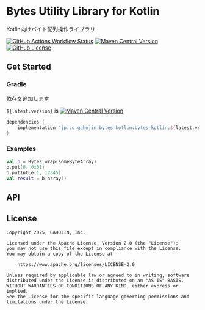 # Bytes Utility Library for Kotlin

Kotlin向けバイト配列操作ライブラリ

[![GitHub Actions Workflow Status](https://img.shields.io/github/actions/workflow/status/gahojin/bytes-kotlin/byild.yml)](https://github.com/gahojin/bytes-kotlin/actions/workflows/build.yml)
[![Maven Central Version](https://img.shields.io/maven-central/v/jp.co.gahojin.bytes-kotlin/bytes-kotlin)](https://central.sonatype.com/artifact/io.github.crow-misia.libyuv/libyuv-android)
[![GitHub License](https://img.shields.io/github/license/gahojin/bytes-kotlin)](LICENSE)

## Get Started

### Gradle

依存を追加します

`${latest.version}` is [![Maven Central Version](https://img.shields.io/maven-central/v/jp.co.gahojin.bytes-kotlin/bytes-kotlin)](https://central.sonatype.com/artifact/io.github.crow-misia.libyuv/libyuv-android)

```groovy
dependencies {
    implementation "jp.co.gahojin.bytes-kotlin:bytes-kotlin:${latest.version}"
}
```

### Examples

```kotlin
val b = Bytes.wrap(someByteArray)
b.put(0, 0x01)
b.putIntLe(1, 12345)
val result = b.array()
```

## API 

## License

```
Copyright 2025, GAHOJIN, Inc.

Licensed under the Apache License, Version 2.0 (the "License");
you may not use this file except in compliance with the License.
You may obtain a copy of the License at

    https://www.apache.org/licenses/LICENSE-2.0

Unless required by applicable law or agreed to in writing, software
distributed under the License is distributed on an "AS IS" BASIS,
WITHOUT WARRANTIES OR CONDITIONS OF ANY KIND, either express or implied.
See the License for the specific language governing permissions and
limitations under the License.
```
